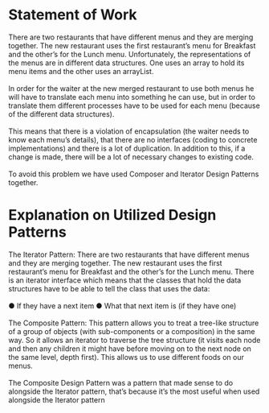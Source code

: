# Statement of Work
There are two restaurants that have different menus and they are merging together.
The new restaurant uses the first restaurant’s menu for Breakfast and the other’s for the
Lunch menu. Unfortunately, the representations of the menus are in different data structures.
One uses an array to hold its menu items and the other uses an arrayList. </br></br>
In order for the waiter at the new merged restaurant to use both menus he will have to
translate each menu into something he can use, but in order to translate them different
processes have to be used for each menu (because of the different data structures).</br></br>
This means that there is a violation of encapsulation (the waiter needs to know each
menu’s details), that there are no interfaces (coding to concrete implementations) and there is
a lot of duplication. In addition to this, if a change is made, there will be a lot of necessary
changes to existing code.</br></br>
To avoid this problem we have used Composer and Iterator Design Patterns together.</b></b>
# Explanation on Utilized Design Patterns
The Iterator Pattern: There are two restaurants that have different menus and they are
merging together. The new restaurant uses the first restaurant’s menu for Breakfast and the
other’s for the Lunch menu. There is an iterator interface which means that the classes that
hold the data structures have to be able to tell the class that uses the data:</br></br>
● If they have a next item
● What that next item is (if they have one)</br></br>
The Composite Pattern: This pattern allows you to treat a tree-like structure of a group
of objects (with sub-components or a composition) in the same way. So it allows an iterator
to traverse the tree structure (it visits each node and then any children it might have before
moving on to the next node on the same level, depth first). This allows us to use different
foods on our menus.</br></br>
The Composite Design Pattern was a pattern that made sense to do alongside the Iterator
pattern, that’s because it’s the most useful when used alongside the Iterator pattern
